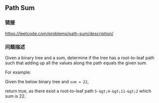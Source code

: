 ## Path Sum  
### 链接  
https://leetcode.com/problems/path-sum/description/  
### 问题描述
Given a binary tree and a sum, determine if the tree has a root-to-leaf path such that adding up all the values along the path equals the given sum.

For example:<br />
Given the below binary tree and `sum = 22`,

return true, as there exist a root-to-leaf path `5-&gt;4-&gt;11-&gt;2` which sum is 22.
